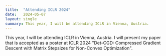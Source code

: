 ```yaml
---
title:  "Attending ICLR 2024"
date:   2024-05-07
layout: single
summary: This year, I will be attending ICLR in Vienna, Austria.
---
```


This year, I will be attending ICLR in Vienna, Austria. I will present my paper that is accepted as a poster at ICLR 2024 "Det-CGD: Compressed Gradient Descent with Matrix Stepsizes for Non-Convex Optimization".